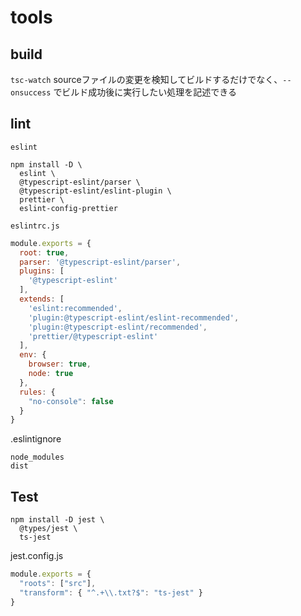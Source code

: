 # tools

## build
`tsc-watch`
sourceファイルの変更を検知してビルドするだけでなく、`--onsuccess`
でビルド成功後に実行したい処理を記述できる

## lint
`eslint`

```shell
npm install -D \
  eslint \
  @typescript-eslint/parser \
  @typescript-eslint/eslint-plugin \
  prettier \
  eslint-config-prettier
```

`eslintrc.js`

```js
module.exports = {
  root: true,
  parser: '@typescript-eslint/parser',
  plugins: [
    '@typescript-eslint'
  ],
  extends: [
    'eslint:recommended',
    'plugin:@typescript-eslint/eslint-recommended',
    'plugin:@typescript-eslint/recommended',
    'prettier/@typescript-eslint'
  ],
  env: {
    browser: true,
    node: true
  },
  rules: {
    "no-console": false
  }
}
```

.eslintignore

```
node_modules
dist
```

## Test

```shell
npm install -D jest \
  @types/jest \
  ts-jest
```

jest.config.js

```js
module.exports = {
  "roots": ["src"],
  "transform": { "^.+\\.txt?$": "ts-jest" }
}
```

